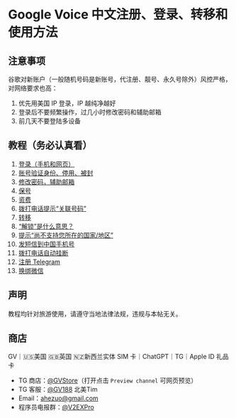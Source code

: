 # Google Voice 中文注册、登录、转移和使用方法

## 注意事项

谷歌对新账户（一般随机号码是新账号，代注册、靓号、永久号除外）风控严格，对网络要求也高：
1. 优先用美国 IP 登录，IP 越纯净越好
2. 登录后不要频繁操作，过几小时修改密码和辅助邮箱
3. 前几天不要登陆多设备

## 教程（务必认真看）

1. [登录（手机和网页）](https://github.com/ssnhd/googlevoice/wiki/登录)
2. [账号验证身份、停用、被封](https://github.com/ssnhd/googlevoice/wiki/账号异常)
3. [修改密码，辅助邮箱](https://github.com/ssnhd/googlevoice/wiki/修改密码和辅助邮箱)
4. [保号](https://github.com/ssnhd/googlevoice/wiki/保号)
5. [资费](https://github.com/ssnhd/googlevoice/wiki/资费)
6. [拨打电话提示“关联号码”](https://github.com/ssnhd/googlevoice/wiki/拨打电话提示“关联号码”)
7. [转移](https://github.com/ssnhd/googlevoice/wiki/转移)
8. [“解锁”是什么意思？](https://github.com/ssnhd/googlevoice/wiki/解锁是什么意思)
9. [提示“尚不支持您所在的国家/地区”](https://github.com/ssnhd/googlevoice/wiki/提示“尚不支持您所在的国家-地区”)
10. [发短信到中国手机号](https://github.com/ssnhd/googlevoice/wiki/发短信到中国手机号)
11. [拨打电话自动挂断](https://github.com/ssnhd/googlevoice/wiki/拨打电话自动挂断)
12. [注册 Telegram](https://github.com/ssnhd/googlevoice/wiki/注册-Telegram)
13. [换绑微信](https://github.com/ssnhd/googlevoice/wiki/换绑微信)

## 声明

教程均针对旅游使用，请遵守当地法律法规，违规与本帖无关。


## 商店

GV｜🇺🇸美国 🇬🇧英国 🇳🇿新西兰实体 SIM 卡｜ChatGPT｜TG｜Apple ID 礼品卡

- TG 商店：[@GVStore](https://t.me/gvstore)（打开点击 `Preview channel` 可网页预览）
- TG 客服：[@GV188](https://t.me/GV188) 北美Tim
- Email：<ahezuo@gmail.com> 
- 程序员电报群：[@V2EXPro](https://t.me/V2EXPro)
